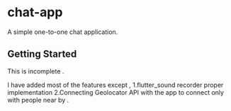 # chat-app

A simple one-to-one chat application.

## Getting Started

This is incomplete .

I have added most of the features except , 
1.flutter_sound recorder proper implementation
2.Connecting Geolocator API with the app to connect only with people near by .


